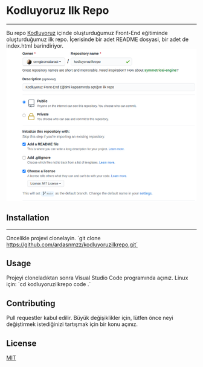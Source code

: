 # Kodluyoruz Ilk Repo
-------------

Bu repo [Kodluyoruz](kodluyoruz.org) içinde oluşturduğumuz Front-End eğitiminde oluşturduğumuz ilk repo. İçerisinde bir adet README dosyasi, bir adet de index.html barindiriyor.
![Örnek resim](https://github.com/Kodluyoruz/taskforce/raw/main/git/odev1/figures/github.png)
## Installation
-------------

Oncelikle projevi clonelayin. 
´git clone https://github.com/ardasnmzz/kodluyoruzilkrepo.git´
## Usage
Projeyi cloneladıktan sonra Visual Studio Code programında açınız.
Linux için:
´cd kodluyoruzilkrepo
code .´

## Contributing
Pull requestler kabul edilir. Büyük değişiklikler için, lütfen önce neyi değiştirmek istediğinizi tartışmak için bir konu açınız.

## License
[MIT](https://choosealicense.com/licenses/mit/)
